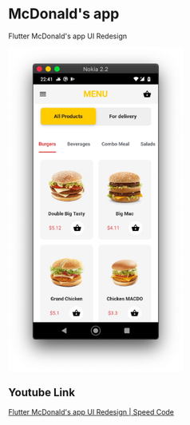 # McDonald's app

Flutter McDonald's app UI Redesign


<p>
<img src="captures/Screen Shot 2020-11-19 at 22.41.04.png" align = "center" height = "650px">
</p>

## Youtube Link

[Flutter McDonald's app UI Redesign | Speed Code](https://youtu.be/B9N8tLoU25M)
